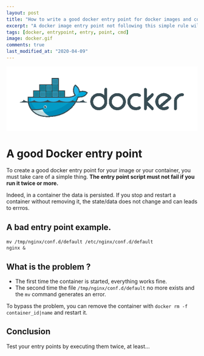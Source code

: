 ```yaml
---
layout: post
title: "How to write a good docker entry point for docker images and containers"
excerpt: "A docker image entry point not following this simple rule will not be correct..."
tags: [docker, entrypoint, entry, point, cmd]
image: docker.gif
comments: true
last_modified_at: "2020-04-09"
---
```


![Docker](/images/posts/docker.gif)

# A good Docker entry point

To create a good docker entry point for your image or your container, you must take care of a simple thing.
**The entry point script must not fail if you run it twice or more.**

Indeed, in a container the data is persisted. If you stop and restart a container without removing it,
the state/data does not change and can leads to errros.

## A bad entry point example.


```
mv /tmp/nginx/conf.d/default /etc/nginx/conf.d/default
nginx &
```

## What is the problem ?

* The first time the container is started, everything works fine.
* The second time the file `/tmp/nginx/conf.d/default` no more exists and the `mv` command generates an error.

To bypass the problem, you can remove the container with `docker rm -f container_id|name` and restart it.

## Conclusion

Test your entry points by executing them twice, at least...
